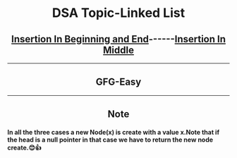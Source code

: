 <h1 align="center">DSA Topic-Linked List</h1>
<h2 align="center"><a href="https://practice.geeksforgeeks.org/problems/linked-list-insertion-1587115620/1?page=1&category[]=Linked%20List&sortBy=submission">Insertion In Beginning and End</a>------<a href="https://practice.geeksforgeeks.org/problems/insert-in-middle-of-linked-list/1?page=2&category[]=Linked%20List&sortBy=submissions">Insertion In Middle</a></h2>
<hr>
<h2 align="center">GFG-Easy</h2>
<hr>
<h2 align="center">Note</h2>
<h4>In all the three cases a new Node(x) is create with a value x.Note that if the head is a null pointer in that case we have to return the new node create.😊👍</h4>
